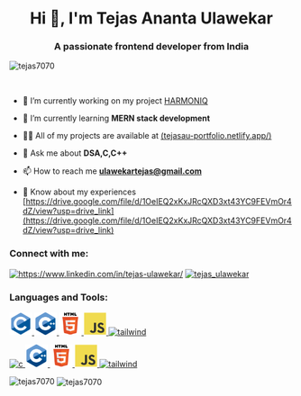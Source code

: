 <h1 align="center">Hi 👋, I'm Tejas Ananta Ulawekar</h1>
<h3 align="center">A passionate frontend developer from India</h3>

<p align="left"> <img src="https://komarev.com/ghpvc/?username=tejas7070&label=Profile%20views&color=0e75b6&style=flat" alt="tejas7070" /> </p>

<p align="left"> <a href="https://twitter.com/" target="blank"><img src="https://img.shields.io/twitter/follow/?logo=twitter&style=for-the-badge" alt="" /></a> </p>

- 🔭 I’m currently working on my project [HARMONIQ](https://github.com/tejas7070/HARMONIQ)

- 🌱 I’m currently learning **MERN stack development**

- 👨‍💻 All of my projects are available at [(tejasau-portfolio.netlify.app/)](https://tejasau-portfolio.netlify.app)

- 💬 Ask me about **DSA,C,C++**

- 📫 How to reach me **ulawekartejas@gmail.com**

- 📄 Know about my experiences [https://drive.google.com/file/d/1OeIEQ2xKxJRcQXD3xt43YC9FEVmOr4dZ/view?usp=drive_link](https://drive.google.com/file/d/1OeIEQ2xKxJRcQXD3xt43YC9FEVmOr4dZ/view?usp=drive_link)

<h3 align="left">Connect with me:</h3>
<p align="left">
<a href="https://linkedin.com/in/https://www.linkedin.com/in/tejas-ulawekar/" target="blank"><img align="center" src="https://raw.githubusercontent.com/rahuldkjain/github-profile-readme-generator/master/src/images/icons/Social/linked-in-alt.svg" alt="https://www.linkedin.com/in/tejas-ulawekar/" height="30" width="40" /></a>
<a href="https://instagram.com/tejas_ulawekar" target="blank"><img align="center" src="https://raw.githubusercontent.com/rahuldkjain/github-profile-readme-generator/master/src/images/icons/Social/instagram.svg" alt="tejas_ulawekar" height="30" width="40" /></a>
</p>

<h3 align="left">Languages and Tools:</h3>
<p align="left"> <a href="https://www.cprogramming.com/" target="_blank" rel="noreferrer"> <img src="https://raw.githubusercontent.com/devicons/devicon/master/icons/c/c-original.svg" alt="c" width="40" height="40"/> </a> <a href="https://www.w3schools.com/cpp/" target="_blank" rel="noreferrer"> <img src="https://raw.githubusercontent.com/devicons/devicon/master/icons/cplusplus/cplusplus-original.svg" alt="cplusplus" width="40" height="40"/> </a> <a href="https://www.w3.org/html/" target="_blank" rel="noreferrer"> <img src="https://raw.githubusercontent.com/devicons/devicon/master/icons/html5/html5-original-wordmark.svg" alt="html5" width="40" height="40"/> </a> <a href="https://developer.mozilla.org/en-US/docs/Web/JavaScript" target="_blank" rel="noreferrer"> <img src="https://raw.githubusercontent.com/devicons/devicon/master/icons/javascript/javascript-original.svg" alt="javascript" width="40" height="40"/> </a> <a href="https://tailwindcss.com/" target="_blank" rel="noreferrer"> <img src="https://www.vectorlogo.zone/logos/tailwindcss/tailwindcss-icon.svg" alt="tailwind" width="40" height="40"/> </a> </p>
<p align="left"> <a href="https://www.Figma.com/" target="_blank" rel="noreferrer"> <img src="https://w7.pngwing.com/pngs/633/1012/png-transparent-figma-logo-figma-software-logo-social-media-logo-logo-technology-logo-3d-icon-thumbnail.png" alt="c" width="40" height="40"/> </a> <a href="https://www.w3schools.com/cpp/" target="_blank" rel="noreferrer"> <img src="https://raw.githubusercontent.com/devicons/devicon/master/icons/cplusplus/cplusplus-original.svg" alt="cplusplus" width="40" height="40"/> </a> <a href="https://www.w3.org/html/" target="_blank" rel="noreferrer"> <img src="https://raw.githubusercontent.com/devicons/devicon/master/icons/html5/html5-original-wordmark.svg" alt="html5" width="40" height="40"/> </a> <a href="https://developer.mozilla.org/en-US/docs/Web/JavaScript" target="_blank" rel="noreferrer"> <img src="https://raw.githubusercontent.com/devicons/devicon/master/icons/javascript/javascript-original.svg" alt="javascript" width="40" height="40"/> </a> <a href="https://tailwindcss.com/" target="_blank" rel="noreferrer"> <img src="https://www.vectorlogo.zone/logos/tailwindcss/tailwindcss-icon.svg" alt="tailwind" width="40" height="40"/> </a> </p>

<p><img align="left" src="https://github-readme-stats.vercel.app/api/top-langs?username=tejas7070&show_icons=true&locale=en&layout=compact" alt="tejas7070" /></p>

<p>&nbsp;<img align="center" src="https://github-readme-stats.vercel.app/api?username=tejas7070&show_icons=true&locale=en" alt="tejas7070" /></p>
